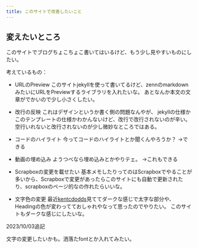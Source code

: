 ```yaml
---
title: このサイトで改善したいこと
---
```


## 変えたいところ

このサイトでブログちょこちょこ書いてはいるけど、もう少し見やすいものにしたい。

考えているもの：

- URLのPreview
  このサイトjekyllを使って書いてるけど、zennのmarkdownみたいにURLをPreviewするライブラリを入れたいな。
  あとなんか本文の文章がでかいので少し小さくしたい。

- 改行の反映
  これはデザインというか書く側の問題なんやが、
  jekyllの仕様かこのテンプレートの仕様かわかんないけど、改行で改行されないのが辛い。空行いれないと改行されないのが少し微妙なところではある。

- コードのハイライト
  今ってコードのハイライトとか聞くんやろうか？
  →できる

- 動画の埋め込み
  ようつべなら埋め込みとかやりテェ。
  →これもできる

- Scrapboxの変更を載せたい
  基本メモしたりってのはScrapboxでやることが多いから、Scrapboxで変更があったらこのサイトにも自動で更新されたり、scrapboxのページ的なの作れたらいいな。

- 文字色の変更
  最近[kentcdodds](https://kentcdodds.com/)見ててダークな感じで太字な部分や、Headingの色が変わってておしゃれやなって思ったのでやりたい。
  このサイトもダークな感じにしたいな。

2023/10/03追記

文字の変更したいかも。洒落たfontとか入れてみたい。
